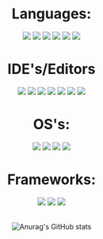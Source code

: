 <div id="header" align="center" class='languages'>
  <h1>Languages:</h1>
  <img src="https://img.shields.io/badge/Python-3776AB?style=for-the-badge&logo=python&logoColor=white" width="auto" height ="auto" />
  <img src="https://img.shields.io/badge/Go-00ADD8?style=for-the-badge&logo=go&logoColor=white"/> 
  <img src="https://img.shields.io/badge/HTML-239120?style=for-the-badge&logo=html5&logoColor=white"/>
  <img src='https://img.shields.io/badge/css3-%231572B6.svg?style=for-the-badge&logo=css3&logoColor=white'/>
  <img src="https://img.shields.io/badge/JavaScript-F7DF1E?style=for-the-badge&logo=javascript&logoColor=black"/>
  <img src="https://img.shields.io/badge/Arduino-00979D?style=for-the-badge&logo=Arduino&logoColor=white" />
<!--   <img src ="https://img.shields.io/badge/c++-%2300599C.svg?style=for-the-badge&logo=c%2B%2B&logoColor=white"/> -->

  
  <h1>IDE's/Editors</h1>
  <img src='https://img.shields.io/badge/Visual%20Studio%20Code-0078d7.svg?style=for-the-badge&logo=visual-studio-code&logoColor=white'>
  <img src='https://img.shields.io/badge/VIM-%2311AB00.svg?style=for-the-badge&logo=vim&logoColor=white'>
  <img src='https://img.shields.io/badge/pycharm-143?style=for-the-badge&logo=pycharm&logoColor=black&color=black&labelColor=green'> 
  <img src='https://img.shields.io/badge/Atom-%2366595C.svg?style=for-the-badge&logo=atom&logoColor=white'>
  <img src='https://img.shields.io/badge/sublime_text-%23575757.svg?style=for-the-badge&logo=sublime-text&logoColor=important'>
  <img src='https://img.shields.io/badge/GoLand-0f0f0f?&style=for-the-badge&logo=goland&logoColor=white'>
  <img src='https://img.shields.io/badge/Notepad++-90E59A.svg?style=for-the-badge&logo=notepad%2b%2b&logoColor=black'>


  <h1>OS's:</h1>
  <img src='https://img.shields.io/badge/Ubuntu-E95420?style=for-the-badge&logo=ubuntu&logoColor=white'>
  <img src='https://img.shields.io/badge/Windows%2011-%230079d5.svg?style=for-the-badge&logo=Windows%2011&logoColor=white'>
  <img src='https://img.shields.io/badge/Arch%20Linux-1793D1?logo=arch-linux&logoColor=fff&style=for-the-badge'>
  <img src='https://img.shields.io/badge/Manjaro-35BF5C?style=for-the-badge&logo=Manjaro&logoColor=white'>


  <h1>Frameworks:</h1>
  <img src='https://img.shields.io/badge/flask-%23000.svg?style=for-the-badge&logo=flask&logoColor=white'>
  <img src='https://img.shields.io/badge/FastAPI-005571?style=for-the-badge&logo=fastapi)'>
  <img src='https://img.shields.io/badge/django-%23092E20.svg?style=for-the-badge&logo=django&logoColor=white'>
<!--   <img src=''> -->
</div>

<div align='center'>
  <br>
  
  ![Anurag's GitHub stats](https://github-readme-stats.vercel.app/api?username=IvanIsak2000&show_icons=true&theme=dark)
  
</div>
